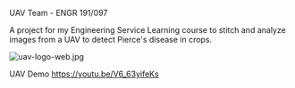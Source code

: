 UAV Team - ENGR 191/097

A project for my Engineering Service Learning course to stitch and analyze images from a UAV to detect Pierce's disease in crops.


![uav-logo-web.jpg](https://raw.githubusercontent.com/ringmaj/UAV-Team/master/src/Images/uav-logo-web.jpg)


UAV Demo
https://youtu.be/V6_63yifeKs
